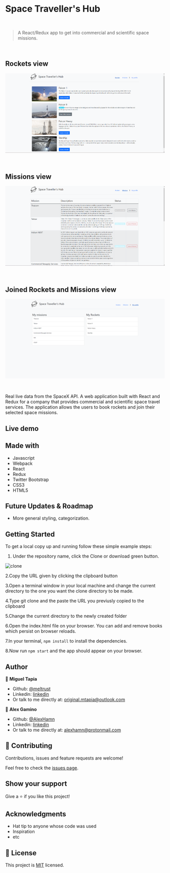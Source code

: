 # Space Traveller's Hub

<br/>

> A React/Redux app to get into commercial and scientific space missions.

<br/>

## Rockets view

![screenshot](./assets/app_screenshot_rockets.png)

<br/>

## Missions view

![screenshot](./assets/app_screenshot_missions.png)

<br/>

## Joined Rockets and Missions view

![screenshot](./assets/app_screenshot_profile.png)

<br/>

Real live data from the SpaceX API. A web application built with React and Redux for a company that provides commercial and scientific space travel services. The application allows the users to book rockets and join their selected space missions.

## Live demo

## Made with

- Javascript
- Webpack
- React
- Redux
- Twitter Bootstrap
- CSS3
- HTML5

## Future Updates & Roadmap

- More general styling, categorization.

## Getting Started

To get a local copy up and running follow these simple example steps:

1. Under the repository name, click the Clone or download green button.

![clone](https://user-images.githubusercontent.com/53324035/73660989-4451aa80-4667-11ea-8a89-176f89d6548a.png)

2.Copy the URL given by clicking the clipboard button

3.Open a terminal window in your local machine and change the current directory to the one you want the clone directory to be made.

4.Type  git clone and the paste the URL you previusly copied to the clipboard

5.Change the current directory to the newly created folder

6.Open the index.html file on your browser. You can add and remove books which persist on browser reloads.

7.In your terminal, `npm install` to install the dependencies.

8.Now run `npm start` and the app should appear on your browser.

## Author

👤 **Miguel Tapia**

- Github: [@meltrust](https://github.com/meltrust)
- Linkedin: [linkedin](https://www.linkedin.com/in/meltrust/)
- Or talk to me directly at: original.mtapia@outlook.com

👤 **Alex Gamino**

- Github: [@AlexHamn](https://github.com/AlexHamn)
- Linkedin: [linkedin](https://www.linkedin.com/in/alex-gamino-81aab3214//)
- Or talk to me directly at: alexhamn@protonmail.com
  
## 🤝 Contributing

Contributions, issues and feature requests are welcome!

Feel free to check the [issues page](issues/).

## Show your support

Give a ⭐️ if you like this project!

## Acknowledgments

- Hat tip to anyone whose code was used
- Inspiration
- etc

## 📝 License

This project is [MIT](lic.url) licensed.
